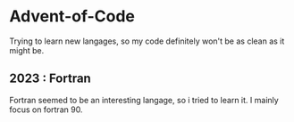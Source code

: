 # Advent-of-Code
Trying to learn new langages, so my code definitely won't be as clean as it might be.
## 2023 : Fortran
Fortran seemed to be an interesting langage, so i tried to learn it. I mainly focus on
fortran 90.